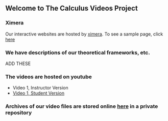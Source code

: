## Welcome to The Calculus Videos Project

### Ximera
Our interactive websites are hosted by [ximera](http://ximera.osu.edu). To see a sample page, click [here](http://ximera.osu.edu/calcvids/sample)

### We have descriptions of our theoretical frameworks, etc.
ADD THESE

### The videos are hosted on youtube
- Video 1, Instructor Version
- [Video 1, Student Version](https://youtu.be/2WMTfhhgVyM)

### Archives of our video files are stored online [here](http://github.com/mthomas7/CaViAr) in a private repository